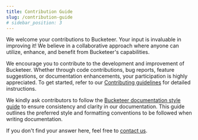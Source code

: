 ```yaml
---
title: Contribution Guide
slug: /contribution-guide
# sidebar_position: 3
---
```


We welcome your contributions to Bucketeer. Your input is invaluable in improving it! We believe in a collaborative approach where anyone can utilize, enhance, and benefit from Bucketeer's capabilities.

We encourage you to contribute to the development and improvement of Bucketeer. Whether through code contributions, bug reports, feature suggestions, or documentation enhancements, your participation is highly appreciated. To get started, refer to our [Contributing guidelines](/contribution-guide/contributing) for detailed instructions.

We kindly ask contributors to follow the [Bucketeer documentation style guide](../contribution-guide/documentation-style-guide) to ensure consistency and clarity in our documentation. This guide outlines the preferred style and formatting conventions to be followed when writing documentation.

If you don't find your answer here, feel free to [contact us](https://app.slack.com/client/T08PSQ7BQ/C043026BME1).

